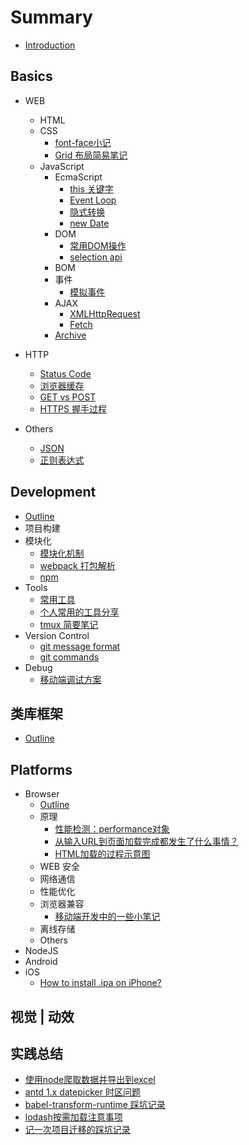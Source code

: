 # Summary

* [Introduction](README.md)

## Basics
* WEB
  * HTML
  * CSS
    * [font-face小记](chapters/1-basics/1-web/2-css/180829-font-face.md)
    * [Grid 布局简易笔记](chapters/1-basics/1-web/2-css/181106-grid-glimpse.md)
  * JavaScript
    * EcmaScript
      * [this 关键字](chapters/1-basics/1-web/3-js/1-es/180409-this解析.md)
      * [Event Loop](chapters/1-basics/1-web/3-js/1-es/180502-eventloop.md)
      * [隐式转换](chapters/1-basics/1-web/3-js/1-es/180710-隐式转换.md)
      * [new Date](chapters/1-basics/1-web/3-js/1-es/181119-new-date-params.md)
    * DOM
      * [常用DOM操作](chapters/1-basics/1-web/3-js/2-dom/180323-dom-api.md)
      * [selection api](chapters/1-basics/1-web/3-js/2-dom/180322-selection.md)
    * BOM
    * 事件
      * [模拟事件](chapters/1-basics/1-web/3-js/4-event/180402_simulate_event.md)
    * AJAX
      * [XMLHttpRequest](chapters/1-basics/1-web/3-js/5-ajax/180720-xmlhttprequest.md)
      * [Fetch](chapters/1-basics/1-web/3-js/5-ajax/180720-fetch.md)
    * [Archive](chapters/1-basics/1-web/3-js/archive.md)

* HTTP
  * [Status Code](chapters/1-basics/2-http/180320-status-code.md)
  * [浏览器缓存](chapters/1-basics/2-http/180320-browser-cache.md)
  * [GET vs POST](chapters/1-basics/2-http/180323-get-&-post.md)
  * [HTTPS 握手过程](chapters/1-basics/2-http/180717-https-process.md)

* Others
  * [JSON](chapters/1-basics/3-others/180323-json.md)
  * [正则表达式](chapters/1-basics/3-others/180801-regexp.md)

## Development
* [Outline](chapters/2-develop/readme.md)
* 项目构建
* 模块化
  * [模块化机制](chapters/2-develop/2-module/180320-module-mechanism.md)
  * [webpack 打包解析](chapters/2-develop/2-module/180320-webpack-principle.md)
  * [npm](chapters/2-develop/2-module/180320-npm.md)
* Tools
  * [常用工具](chapters/2-develop/3-tools/readme.md)
  * [个人常用的工具分享](chapters/2-develop/3-tools/180802-valuable-tool.md)
  * [tmux 简要笔记](chapters/2-develop/3-tools/180411-tmux-commands.md)
* Version Control
  * [git message format](chapters/2-develop/4-version-control/170302-git-commit-msg.md)
  * [git commands](chapters/2-develop/4-version-control/180320-git-commands.md)
* Debug
  * [移动端调试方案](chapters/2-develop/5-debug/180323-debug-with-mobile.md)

## 类库框架
* [Outline](chapters/5-libs/readme.md)

## Platforms
* Browser
  * [Outline](chapters/3-browser/readme.md)
  * 原理
    * [性能检测：performance对象](chapters/3-browser/1-basics/160315-performance-object-workflow.md)
    * [从输入URL到页面加载完成都发生了什么事情？](chapters/3-browser/1-basics/170309-from-url-to-render.md)
    * [HTML加载的过程示意图](chapters/3-browser/1-basics/180323-html-load-process.md)
  * WEB 安全
  * 网络通信
  * 性能优化
  * 浏览器兼容
    * [移动端开发中的一些小笔记](chapters/3-browser/4-optimization/170808-移动端开发小笔记.md)
  * 离线存储
  * Others
* NodeJS
* Android
* iOS
  * [How to install .ipa on iPhone?](chapters/8-platforms/ios/181027-install-ipa.md)

## 视觉 | 动效

## 实践总结
* [使用node爬取数据并导出到excel](chapters/7-practice/161017-crawl-and-export-to-excel.md)
* [antd 1.x datepicker 时区问题](chapters/7-practice/180413-datepicker-timezone-offset.md)
* [babel-transform-runtime 踩坑记录](chapters/7-practice/180514-babel-transform.md)
* [lodash按需加载注意事项](chapters/7-practice/180817-lodash-webpack-plugin.md)
* [记一次项目迁移的踩坑记录](chapters/7-practice/180928-migrate-oe-web.md)
